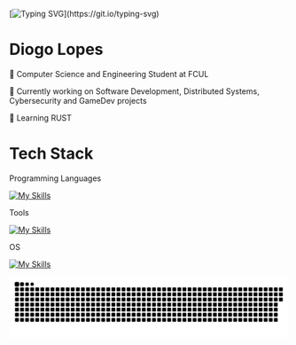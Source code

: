 [![Typing SVG](https://readme-typing-svg.herokuapp.com?font=Inter&size=35&duration=3000&pause=1000&color=007EC6&vCenter=true&width=435&lines=Hello+There!+👋;Welcome+to+my+github!)](https://git.io/typing-svg)
# Diogo Lopes

📖 Computer Science and Engineering Student at FCUL <br>

🔭 Currently working on Software Development, Distributed Systems, Cybersecurity and GameDev projects <br>

🌱 Learning RUST

# Tech Stack

Programming Languages <br>

[![My Skills](https://skillicons.dev/icons?i=c,java,rust,python,mysql,js,html,css,haskell)](https://skillicons.dev) <br>

Tools <br>

[![My Skills](https://skillicons.dev/icons?i=vscode,idea,pycharm,unity,godot,blender,eclipse,git,github,md)](https://skillicons.dev) <br>

OS <br>

[![My Skills](https://skillicons.dev/icons?i=linux,windows)](https://skillicons.dev) <br>

<picture>
  <source media="(prefers-color-scheme: dark)" srcset="https://raw.githubusercontent.com/DDoxZ/DDoxZ/output/github-snake-dark.svg" />
  <source media="(prefers-color-scheme: light)" srcset="https://raw.githubusercontent.com/DDoxZ/DDoxZ/output/github-snake.svg" />
  <img alt="github-snake" src="https://raw.githubusercontent.com/DDoxZ/DDoxZ/output/github-snake.svg" />
</picture>
